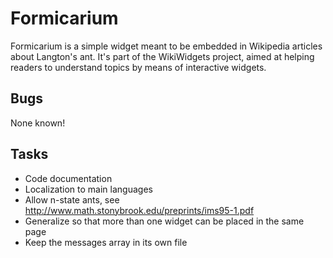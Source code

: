 Formicarium
===========

Formicarium is a simple widget meant to be embedded in Wikipedia articles about Langton's ant. It's part of the WikiWidgets project, aimed at helping readers to understand topics by means of interactive widgets.

Bugs
----
None known!

Tasks
-----
* Code documentation
* Localization to main languages
* Allow n-state ants, see http://www.math.stonybrook.edu/preprints/ims95-1.pdf
* Generalize so that more than one widget can be placed in the same page
* Keep the messages array in its own file